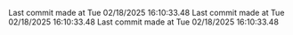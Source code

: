 
Last commit made at Tue 02/18/2025 16:10:33.48 
Last commit made at Tue 02/18/2025 16:10:33.48 
Last commit made at Tue 02/18/2025 16:10:33.48 
